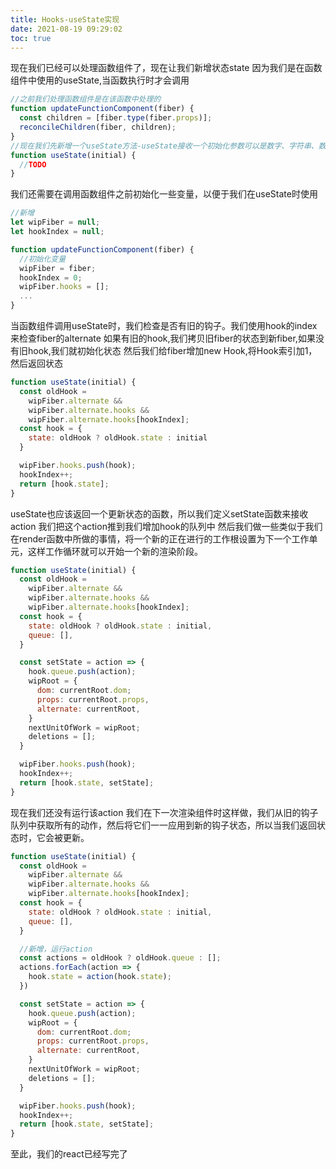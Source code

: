 ```yaml
---
title: Hooks-useState实现
date: 2021-08-19 09:29:02
toc: true
---
```


现在我们已经可以处理函数组件了，现在让我们新增状态state
因为我们是在函数组件中使用的useState,当函数执行时才会调用
```js
//之前我们处理函数组件是在该函数中处理的
function updateFunctionComponent(fiber) {
  const children = [fiber.type(fiber.props)];
  reconcileChildren(fiber, children);
}
//现在我们先新增一个useState方法-useState接收一个初始化参数可以是数字、字符串、数组、对象...
function useState(initial) {
  //TODO
}
```

我们还需要在调用函数组件之前初始化一些变量，以便于我们在useState时使用
```js
//新增
let wipFiber = null;
let hookIndex = null;

function updateFunctionComponent(fiber) {
  //初始化变量
  wipFiber = fiber;
  hookIndex = 0;
  wipFiber.hooks = [];
  ...
}
```

当函数组件调用useState时，我们检查是否有旧的钩子。我们使用hook的index来检查fiber的alternate
如果有旧的hook,我们拷贝旧fiber的状态到新fiber,如果没有旧hook,我们就初始化状态
然后我们给fiber增加new Hook,将Hook索引加1，然后返回状态
```js
function useState(initial) {
  const oldHook = 
    wipFiber.alternate &&
    wipFiber.alternate.hooks && 
    wipFiber.alternate.hooks[hookIndex];
  const hook = {
    state: oldHook ? oldHook.state : initial
  }

  wipFiber.hooks.push(hook);
  hookIndex++;
  return [hook.state];
}
```

useState也应该返回一个更新状态的函数，所以我们定义setState函数来接收action
我们把这个action推到我们增加hook的队列中
然后我们做一些类似于我们在render函数中所做的事情，将一个新的正在进行的工作根设置为下一个工作单元，这样工作循环就可以开始一个新的渲染阶段。
```js
function useState(initial) {
  const oldHook = 
    wipFiber.alternate &&
    wipFiber.alternate.hooks && 
    wipFiber.alternate.hooks[hookIndex];
  const hook = {
    state: oldHook ? oldHook.state : initial,
    queue: [],
  }

  const setState = action => {
    hook.queue.push(action);
    wipRoot = {
      dom: currentRoot.dom;
      props: currentRoot.props,
      alternate: currentRoot,
    }
    nextUnitOfWork = wipRoot;
    deletions = [];
  }

  wipFiber.hooks.push(hook);
  hookIndex++;
  return [hook.state, setState];
}
```

现在我们还没有运行该action
我们在下一次渲染组件时这样做，我们从旧的钩子队列中获取所有的动作，然后将它们一一应用到新的钩子状态，所以当我们返回状态时，它会被更新。
```js
function useState(initial) {
  const oldHook = 
    wipFiber.alternate &&
    wipFiber.alternate.hooks && 
    wipFiber.alternate.hooks[hookIndex];
  const hook = {
    state: oldHook ? oldHook.state : initial,
    queue: [],
  }

  //新增，运行action
  const actions = oldHook ? oldHook.queue : [];
  actions.forEach(action => {
    hook.state = action(hook.state);
  })

  const setState = action => {
    hook.queue.push(action);
    wipRoot = {
      dom: currentRoot.dom;
      props: currentRoot.props,
      alternate: currentRoot,
    }
    nextUnitOfWork = wipRoot;
    deletions = [];
  }

  wipFiber.hooks.push(hook);
  hookIndex++;
  return [hook.state, setState];
}
```

至此，我们的react已经写完了
